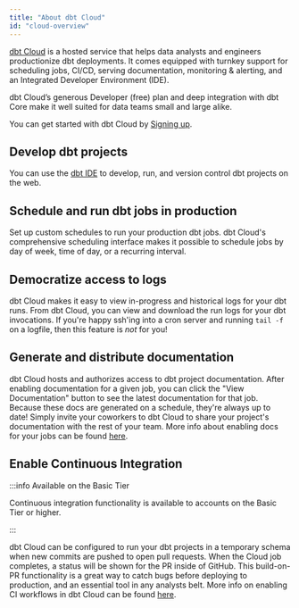 ```yaml
---
title: "About dbt Cloud"
id: "cloud-overview"
---
```



[dbt Cloud](https://www.getdbt.com/product/) is a hosted service that helps data analysts and engineers productionize dbt deployments. It comes equipped with turnkey support for scheduling jobs, CI/CD, serving documentation, monitoring & alerting, and an Integrated Developer Environment (IDE).

dbt Cloud’s generous Developer (free) plan and deep integration with dbt Core make it well suited for data teams small and large alike.  

You can get started with dbt Cloud by [Signing up](https://www.getdbt.com/signup/).


## Develop dbt projects

You can use the [dbt IDE](the-dbt-ide) to develop, run, and version control dbt projects on the web.

## Schedule and run dbt jobs in production

Set up custom schedules to run your production dbt jobs. dbt Cloud's comprehensive scheduling interface makes it possible to schedule jobs by day of week, time of day, or a recurring interval.

<Lightbox src="/img/docs/dbt-cloud/overview-job-schedule.gif" title="Scheduling jobs with dbt Cloud"/>

## Democratize access to logs

dbt Cloud makes it easy to view in-progress and historical logs for your dbt runs. From dbt Cloud, you can view and download the run logs for your dbt invocations. If you're happy ssh'ing into a cron server and running `tail -f` on a logfile, then this feature is *not* for you!

<Lightbox src="/img/docs/dbt-cloud/c3fe800-Screen_Shot_2019-02-08_at_6.53.29_PM.png" title="Viewing logs for a dbt run"/>

## Generate and distribute documentation

dbt Cloud hosts and authorizes access to dbt project documentation. After enabling documentation for a given job, you can click the "View Documentation" button to see the latest documentation for that job. Because these docs are generated on a schedule, they're always up to date! Simply invite your coworkers to dbt Cloud to share your project's documentation with the rest of your team. More info about enabling docs for your jobs can be found [here](cloud-generating-documentation).

<Lightbox src="/img/docs/dbt-cloud/using-dbt-cloud/viewing-docs.gif" title="Viewing documentation in dbt Cloud"/>

## Enable Continuous Integration 

:::info Available on the Basic Tier

Continuous integration functionality is available to accounts on the Basic Tier or higher.

:::

dbt Cloud can be configured to run your dbt projects in a temporary schema when new commits are pushed to open pull requests. When the Cloud job completes, a status will be shown for the PR inside of GitHub. This build-on-PR functionality is a great way to catch bugs before deploying to production, and an essential tool in any analysts belt. More info on enabling CI workflows in dbt Cloud can be found [here](cloud-enabling-continuous-integration).

<Lightbox src="/img/docs/dbt-cloud/813b88c-Screen_Shot_2019-02-08_at_4.54.41_PM.png" title=""/>
